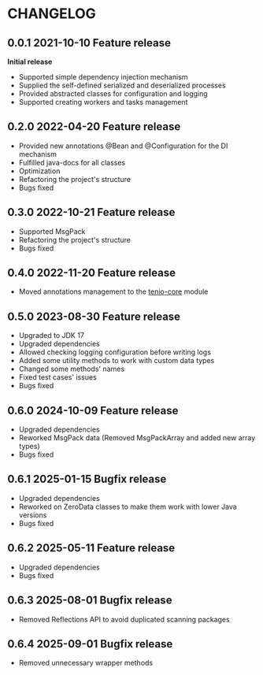 # CHANGELOG

## 0.0.1 2021-10-10 Feature release
**Initial release**
- Supported simple dependency injection mechanism  
- Supplied the self-defined serialized and deserialized processes  
- Provided abstracted classes for configuration and logging  
- Supported creating workers and tasks management  

## 0.2.0 2022-04-20 Feature release
- Provided new annotations @Bean and @Configuration for the DI mechanism  
- Fulfilled java-docs for all classes  
- Optimization  
- Refactoring the project's structure  
- Bugs fixed  

## 0.3.0 2022-10-21 Feature release
- Supported MsgPack
- Refactoring the project's structure
- Bugs fixed 

## 0.4.0 2022-11-20 Feature release
- Moved annotations management to the [tenio-core](https://github.com/congcoi123/tenio-core) module

## 0.5.0 2023-08-30 Feature release
- Upgraded to JDK 17
- Upgraded dependencies
- Allowed checking logging configuration before writing logs
- Added some utility methods to work with custom data types
- Changed some methods' names
- Fixed test cases' issues
- Bugs fixed 

## 0.6.0 2024-10-09 Feature release
- Upgraded dependencies
- Reworked MsgPack data (Removed MsgPackArray and added new array types)
- Bugs fixed 

## 0.6.1 2025-01-15 Bugfix release
- Upgraded dependencies
- Reworked on ZeroData classes to make them work with lower Java versions
- Bugs fixed 

## 0.6.2 2025-05-11 Feature release
- Upgraded dependencies
- Bugs fixed 

## 0.6.3 2025-08-01 Bugfix release
- Removed Reflections API to avoid duplicated scanning packages

## 0.6.4 2025-09-01 Bugfix release
- Removed unnecessary wrapper methods

